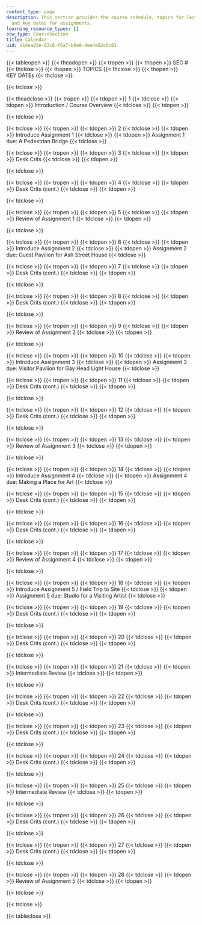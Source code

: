 ```yaml
---
content_type: page
description: This section provides the course schedule, topics for lecture sessions,
  and key dates for assignments.
learning_resource_types: []
ocw_type: CourseSection
title: Calendar
uid: a14ea93e-03c6-f6a7-b0e0-4ea4e92c6c01
---
```


{{< tableopen >}}
{{< theadopen >}}
{{< tropen >}}
{{< thopen >}}
SEC #
{{< thclose >}}
{{< thopen >}}
TOPICS
{{< thclose >}}
{{< thopen >}}
KEY DATEs
{{< thclose >}}

{{< trclose >}}

{{< theadclose >}}
{{< tropen >}}
{{< tdopen >}}
1
{{< tdclose >}}
{{< tdopen >}}
Introduction / Course Overview
{{< tdclose >}}
{{< tdopen >}}

{{< tdclose >}}

{{< trclose >}}
{{< tropen >}}
{{< tdopen >}}
2
{{< tdclose >}}
{{< tdopen >}}
Introduce Assignment 1
{{< tdclose >}}
{{< tdopen >}}
Assignment 1 due: A Pedestrian Bridge
{{< tdclose >}}

{{< trclose >}}
{{< tropen >}}
{{< tdopen >}}
3
{{< tdclose >}}
{{< tdopen >}}
Desk Crits
{{< tdclose >}}
{{< tdopen >}}

{{< tdclose >}}

{{< trclose >}}
{{< tropen >}}
{{< tdopen >}}
4
{{< tdclose >}}
{{< tdopen >}}
Desk Crits (cont.)
{{< tdclose >}}
{{< tdopen >}}

{{< tdclose >}}

{{< trclose >}}
{{< tropen >}}
{{< tdopen >}}
5
{{< tdclose >}}
{{< tdopen >}}
Review of Assignment 1
{{< tdclose >}}
{{< tdopen >}}

{{< tdclose >}}

{{< trclose >}}
{{< tropen >}}
{{< tdopen >}}
6
{{< tdclose >}}
{{< tdopen >}}
Introduce Assignment 2
{{< tdclose >}}
{{< tdopen >}}
Assignment 2 due: Guest Pavilion for Ash Street House
{{< tdclose >}}

{{< trclose >}}
{{< tropen >}}
{{< tdopen >}}
7
{{< tdclose >}}
{{< tdopen >}}
Desk Crits (cont.)
{{< tdclose >}}
{{< tdopen >}}

{{< tdclose >}}

{{< trclose >}}
{{< tropen >}}
{{< tdopen >}}
8
{{< tdclose >}}
{{< tdopen >}}
Desk Crits (cont.)
{{< tdclose >}}
{{< tdopen >}}

{{< tdclose >}}

{{< trclose >}}
{{< tropen >}}
{{< tdopen >}}
9
{{< tdclose >}}
{{< tdopen >}}
Review of Assignment 2
{{< tdclose >}}
{{< tdopen >}}

{{< tdclose >}}

{{< trclose >}}
{{< tropen >}}
{{< tdopen >}}
10
{{< tdclose >}}
{{< tdopen >}}
Introduce Assignment 3
{{< tdclose >}}
{{< tdopen >}}
Assignment 3 due: Visitor Pavilion for Gay Head Light House
{{< tdclose >}}

{{< trclose >}}
{{< tropen >}}
{{< tdopen >}}
11
{{< tdclose >}}
{{< tdopen >}}
Desk Crits (cont.)
{{< tdclose >}}
{{< tdopen >}}

{{< tdclose >}}

{{< trclose >}}
{{< tropen >}}
{{< tdopen >}}
12
{{< tdclose >}}
{{< tdopen >}}
Desk Crits (cont.)
{{< tdclose >}}
{{< tdopen >}}

{{< tdclose >}}

{{< trclose >}}
{{< tropen >}}
{{< tdopen >}}
13
{{< tdclose >}}
{{< tdopen >}}
Review of Assignment 3
{{< tdclose >}}
{{< tdopen >}}

{{< tdclose >}}

{{< trclose >}}
{{< tropen >}}
{{< tdopen >}}
14
{{< tdclose >}}
{{< tdopen >}}
Introduce Assignment 4
{{< tdclose >}}
{{< tdopen >}}
Assignment 4 due: Making a Place for Art
{{< tdclose >}}

{{< trclose >}}
{{< tropen >}}
{{< tdopen >}}
15
{{< tdclose >}}
{{< tdopen >}}
Desk Crits (cont.)
{{< tdclose >}}
{{< tdopen >}}

{{< tdclose >}}

{{< trclose >}}
{{< tropen >}}
{{< tdopen >}}
16
{{< tdclose >}}
{{< tdopen >}}
Desk Crits (cont.)
{{< tdclose >}}
{{< tdopen >}}

{{< tdclose >}}

{{< trclose >}}
{{< tropen >}}
{{< tdopen >}}
17
{{< tdclose >}}
{{< tdopen >}}
Review of Assignment 4
{{< tdclose >}}
{{< tdopen >}}

{{< tdclose >}}

{{< trclose >}}
{{< tropen >}}
{{< tdopen >}}
18
{{< tdclose >}}
{{< tdopen >}}
Introduce Assignment 5 / Field Trip to Site
{{< tdclose >}}
{{< tdopen >}}
Assignment 5 due: Studio for a Visiting Artist
{{< tdclose >}}

{{< trclose >}}
{{< tropen >}}
{{< tdopen >}}
19
{{< tdclose >}}
{{< tdopen >}}
Desk Crits (cont.)
{{< tdclose >}}
{{< tdopen >}}

{{< tdclose >}}

{{< trclose >}}
{{< tropen >}}
{{< tdopen >}}
20
{{< tdclose >}}
{{< tdopen >}}
Desk Crits (cont.)
{{< tdclose >}}
{{< tdopen >}}

{{< tdclose >}}

{{< trclose >}}
{{< tropen >}}
{{< tdopen >}}
21
{{< tdclose >}}
{{< tdopen >}}
Intermediate Review
{{< tdclose >}}
{{< tdopen >}}

{{< tdclose >}}

{{< trclose >}}
{{< tropen >}}
{{< tdopen >}}
22
{{< tdclose >}}
{{< tdopen >}}
Desk Crits (cont.)
{{< tdclose >}}
{{< tdopen >}}

{{< tdclose >}}

{{< trclose >}}
{{< tropen >}}
{{< tdopen >}}
23
{{< tdclose >}}
{{< tdopen >}}
Desk Crits (cont.)
{{< tdclose >}}
{{< tdopen >}}

{{< tdclose >}}

{{< trclose >}}
{{< tropen >}}
{{< tdopen >}}
24
{{< tdclose >}}
{{< tdopen >}}
Desk Crits (cont.)
{{< tdclose >}}
{{< tdopen >}}

{{< tdclose >}}

{{< trclose >}}
{{< tropen >}}
{{< tdopen >}}
25
{{< tdclose >}}
{{< tdopen >}}
Intermediate Review
{{< tdclose >}}
{{< tdopen >}}

{{< tdclose >}}

{{< trclose >}}
{{< tropen >}}
{{< tdopen >}}
26
{{< tdclose >}}
{{< tdopen >}}
Desk Crits (cont.)
{{< tdclose >}}
{{< tdopen >}}

{{< tdclose >}}

{{< trclose >}}
{{< tropen >}}
{{< tdopen >}}
27
{{< tdclose >}}
{{< tdopen >}}
Desk Crits (cont.)
{{< tdclose >}}
{{< tdopen >}}

{{< tdclose >}}

{{< trclose >}}
{{< tropen >}}
{{< tdopen >}}
28
{{< tdclose >}}
{{< tdopen >}}
Review of Assignment 5
{{< tdclose >}}
{{< tdopen >}}

{{< tdclose >}}

{{< trclose >}}

{{< tableclose >}}